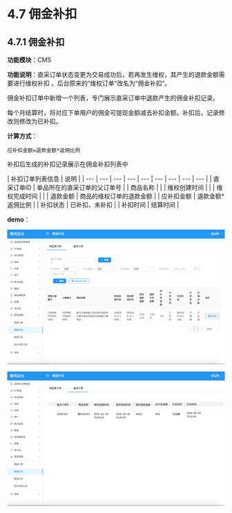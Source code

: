 # 4.7 佣金补扣

## 4.7.1 佣金补扣

**功能模块**：CMS

**功能说明**：直采订单状态变更为交易成功后，若再发生维权，其产生的退款金额需要进行维权补扣 。后台原来的“维权订单“改名为“佣金补扣“。

佣金补扣订单中新增一个列表，专门展示直采订单中退款产生的佣金补扣记录。

每个月结算时，将对应下单用户的佣金可提现金额减去补扣金额。补扣后，记录修改则修改为已补扣。

**计算方式**：

```text
应补扣金额=退款金额*返佣比例
```

补扣后生成的补扣记录展示在佣金补扣列表中

| 补扣订单列表信息 | 说明 |
| --- | --- | --- | --- | --- | --- | --- | --- | --- |
| 直采订单ID | 单品所在的直采订单的父订单号 |
| 商品名称 |  |
| 维权创建时间 |  |
| 维权完成时间 |  |
| 退款金额 | 商品的维权订单的退款金额 |
| 应补扣金额 | 退款金额\*返佣比例 |
| 补扣状态 | 已补扣、未补扣 |
| 补扣时间 | 结算时间 |



**demo**：

![](../.gitbook/assets/ni-xiang-1.png)

![](../.gitbook/assets/ni-xiang-2.png)

